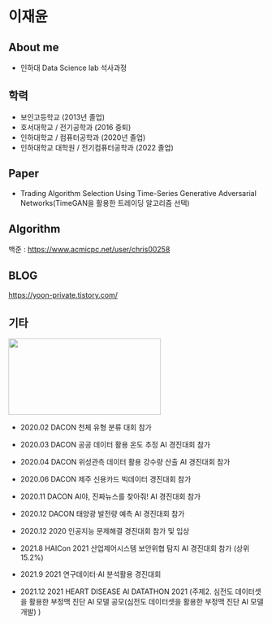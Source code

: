 # 이재윤

## About me
  + 인하대 Data Science lab 석사과정 
  
## 학력
   + 보인고등학교 (2013년 졸업)
   + 호서대학교 / 전기공학과 (2016 중퇴)
   + 인하대학교 / 컴퓨터공학과 (2020년 졸업)
   + 인하대학교 대학원 / 전기컴퓨터공학과 (2022 졸업)
 
## Paper
   + Trading Algorithm Selection Using Time-Series Generative Adversarial Networks(TimeGAN을 활용한 트레이딩 알고리즘 선택)


## Algorithm
  백준 : https://www.acmicpc.net/user/chris00258



## BLOG
  https://yoon-private.tistory.com/



## 기타

<div>
<img width="300" height="150" src="https://user-images.githubusercontent.com/38839352/101149771-ba95b380-3662-11eb-9d17-b80b6fa5431e.jpg" > </img>  
</div>

  + 2020.02 DACON 천체 유형 분류 대회 참가
  
  + 2020.03 DACON 공공 데이터 활용 온도 추정 AI 경진대회 참가
  
  + 2020.04 DACON 위성관측 데이터 활용 강수량 산출 AI 경진대회 참가
  
  + 2020.06 DACON 제주 신용카드 빅데이터 경진대회 참가
  
  + 2020.11 DACON AI야, 진짜뉴스를 찾아줘! AI 경진대회 참가
  
  + 2020.12 DACON 태양광 발전량 예측 AI 경진대회 참가
  
  + 2020.12 2020 인공지능 문제해결 경진대회 참가 및 입상

  + 2021.8 HAICon 2021 산업제어시스템 보안위협 탐지 AI 경진대회 참가 (상위 15.2%)

  + 2021.9 2021 연구데이터·AI 분석활용 경진대회

  + 2021.12 2021 HEART DISEASE AI DATATHON 2021 (주제2. 심전도 데이터셋을 활용한 부정맥 진단 AI 모델 공모(심전도 데이터셋을 활용한 부정맥 진단 AI 모델 개발) )


<!--
**LjaeYoon/LjaeYoon** is a ✨ _special_ ✨ repository because its `README.md` (this file) appears on your GitHub profile.

Here are some ideas to get you started:
### Hi there 👋
- 🔭 I’m currently working on ...
- 🌱 I’m currently learning ...
- 👯 I’m looking to collaborate on ...
- 🤔 I’m looking for help with ...
- 💬 Ask me about ...
- 📫 How to reach me: ...
- 😄 Pronouns: ...
- ⚡ Fun fact: ...
-->
